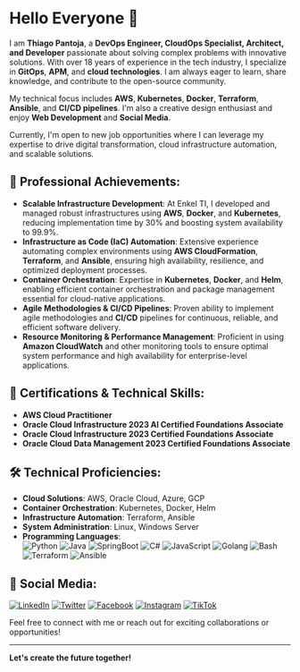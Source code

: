 # Hello Everyone 👋

I am **Thiago Pantoja**, a **DevOps Engineer, CloudOps Specialist, Architect, and Developer** passionate about solving complex problems with innovative solutions. With over 18 years of experience in the tech industry, I specialize in **GitOps**, **APM**, and **cloud technologies**. I am always eager to learn, share knowledge, and contribute to the open-source community.

My technical focus includes **AWS**, **Kubernetes**, **Docker**, **Terraform**, **Ansible**, and **CI/CD pipelines**. I'm also a creative design enthusiast and enjoy **Web Development** and **Social Media**.

Currently, I'm open to new job opportunities where I can leverage my expertise to drive digital transformation, cloud infrastructure automation, and scalable solutions.

## 🌟 Professional Achievements:
- **Scalable Infrastructure Development**: At Enkel TI, I developed and managed robust infrastructures using **AWS**, **Docker**, and **Kubernetes**, reducing implementation time by 30% and boosting system availability to 99.9%.
- **Infrastructure as Code (IaC) Automation**: Extensive experience automating complex environments using **AWS CloudFormation**, **Terraform**, and **Ansible**, ensuring high availability, resilience, and optimized deployment processes.
- **Container Orchestration**: Expertise in **Kubernetes**, **Docker**, and **Helm**, enabling efficient container orchestration and package management essential for cloud-native applications.
- **Agile Methodologies & CI/CD Pipelines**: Proven ability to implement agile methodologies and **CI/CD** pipelines for continuous, reliable, and efficient software delivery.
- **Resource Monitoring & Performance Management**: Proficient in using **Amazon CloudWatch** and other monitoring tools to ensure optimal system performance and high availability for enterprise-level applications.

## 💼 Certifications & Technical Skills:
- **AWS Cloud Practitioner**
- **Oracle Cloud Infrastructure 2023 AI Certified Foundations Associate**
- **Oracle Cloud Infrastructure 2023 Certified Foundations Associate**
- **Oracle Cloud Data Management 2023 Certified Foundations Associate**

## 🛠️ Technical Proficiencies:
- **Cloud Solutions**: AWS, Oracle Cloud, Azure, GCP
- **Container Orchestration**: Kubernetes, Docker, Helm
- **Infrastructure Automation**: Terraform, Ansible
- **System Administration**: Linux, Windows Server
- **Programming Languages**:  
  ![Python](https://img.shields.io/badge/Python-3776AB?style=for-the-badge&logo=python&logoColor=white)
  ![Java](https://img.shields.io/badge/Java-ED8B00?style=for-the-badge&logo=java&logoColor=white)
  ![SpringBoot](https://img.shields.io/badge/Spring_Boot-6DB33F?style=for-the-badge&logo=spring-boot&logoColor=white)
  ![C#](https://img.shields.io/badge/C%23-239120?style=for-the-badge&logo=c-sharp&logoColor=white)
  ![JavaScript](https://img.shields.io/badge/JavaScript-F7DF1E?style=for-the-badge&logo=javascript&logoColor=black)
  ![Golang](https://img.shields.io/badge/Go-00ADD8?style=for-the-badge&logo=go&logoColor=white)
  ![Bash](https://img.shields.io/badge/Shell_Script-121011?style=for-the-badge&logo=gnu-bash&logoColor=white)
  ![Terraform](https://img.shields.io/badge/Terraform-7B42BC?style=for-the-badge&logo=terraform&logoColor=white)
  ![Ansible](https://img.shields.io/badge/Ansible-EE0000?style=for-the-badge&logo=ansible&logoColor=white)

## 📱 Social Media:
[![LinkedIn](https://img.shields.io/badge/LinkedIn-0A66C2?style=for-the-badge&logo=linkedin&logoColor=white)](https://linkedin.com/in/thiagorpapntoja)
[![Twitter](https://img.shields.io/badge/Twitter-1DA1F2?style=for-the-badge&logo=twitter&logoColor=white)](https://twitter.com/euthiagorpantoja)
[![Facebook](https://img.shields.io/badge/Facebook-1877F2?style=for-the-badge&logo=facebook&logoColor=white)](https://facebook.com/thiagorpantoja)
[![Instagram](https://img.shields.io/badge/Instagram-E4405F?style=for-the-badge&logo=instagram&logoColor=white)](https://instagram.com/euthiagorpantoja)
[![TikTok](https://img.shields.io/badge/TikTok-000000?style=for-the-badge&logo=tiktok&logoColor=white)](https://tiktok.com/@euthiagorpantoja)

Feel free to connect with me or reach out for exciting collaborations or opportunities!

---

**Let's create the future together!**
